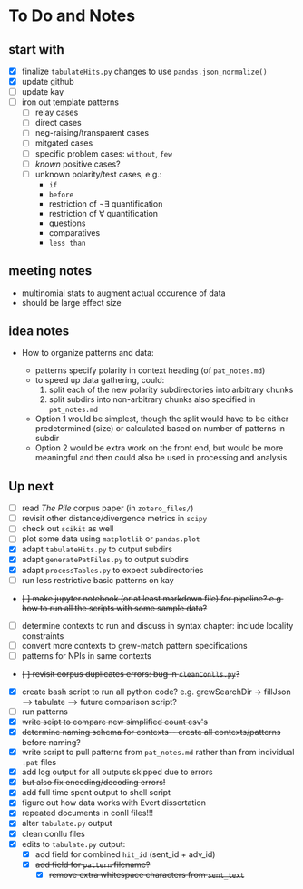 # To Do and Notes

## start with

- [x] finalize `tabulateHits.py` changes to use `pandas.json_normalize()`
- [x] update github
- [ ] update kay
- [ ] iron out template patterns
  - [ ] relay cases
  - [ ] direct cases
  - [ ] neg-raising/transparent cases
  - [ ] mitgated cases
  - [ ] specific problem cases: `without`, `few`
  - [ ] *known* positive cases?
  - [ ] unknown polarity/test cases, e.g.:
    - `if`
    - `before`
    - restriction of $\neg\exists$ quantification
    - restriction of $\forall$ quantification
    - questions
    - comparatives
    - `less than`

## meeting notes

- multinomial stats to augment actual occurence of data
- should be large effect size

## idea notes

- How to organize patterns and data:

  - patterns specify polarity in context heading (of `pat_notes.md`)
  - to speed up data gathering, could:
    1. split each of the new polarity subdirectories into arbitrary chunks
    2. split subdirs into non-arbitrary chunks also specified in `pat_notes.md`
  - Option 1 would be simplest, though the split would have to be either predetermined (size)
    or calculated based on number of patterns in subdir
  - Option 2 would be extra work on the front end, but would be more meaningful
    and then could also be used in processing and analysis

## Up next

- [ ] read *The Pile* corpus paper (in `zotero_files/`)
- [ ] revisit other distance/divergence metrics in `scipy`
- [ ] check out `scikit` as well
- [ ] plot some data using `matplotlib` or `pandas.plot`
- [X] adapt `tabulateHits.py` to output subdirs
- [X] adapt `generatePatFiles.py` to output subdirs
- [x] adapt `processTables.py` to expect subdirectories
- [ ] run less restrictive basic patterns on kay
- ~~[ ] make jupyter notebook (or at least markdown file) for pipeline? e.g. how to run all the scripts with some sample data?~~
- [ ] determine contexts to run and discuss in syntax chapter: include locality constraints
- [ ] convert more contexts to grew-match pattern specifications
- [ ] patterns for NPIs in same contexts
- ~~[ ] revisit corpus duplicates errors: bug in `cleanConlls.py`?~~
- [x] create bash script to run all python code? e.g. grewSearchDir -> fillJson --> tabulate --> future comparison script?
- [ ] run patterns
- [x] ~~write scipt to compare new simplified count csv's~~
- [x] ~~determine naming schema for contexts-- create all contexts/patterns before naming?~~
- [x] write script to pull patterns from `pat_notes.md` rather than from individual `.pat` files
- [x] add log output for all outputs skipped due to errors
- [x] ~~but also fix encoding/decoding errors!~~
- [x] add full time spent output to shell script
- [x] figure out how data works with Evert dissertation
- [x] repeated documents in conll files!!!
- [x] alter `tabulate.py` output
- [x] clean conllu files
- [x] edits to `tabulate.py` output:
  - [x] add field for combined `hit_id` (sent_id + adv_id)
  - [x] ~~add field for `pattern` filename?~~
    - [x] ~~remove extra whitespace characters from `sent_text`~~
